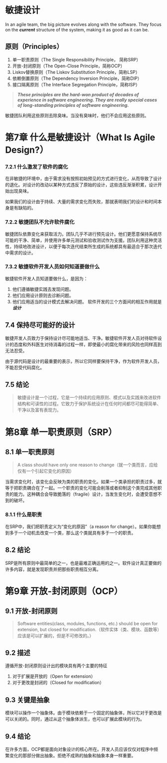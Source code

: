 # 敏捷设计
In an agile team, the big picture evolves along with the software. They focus on the ***current*** structure of the system, making it as good as it can be.

## 原则（Principles）
1. 单一职责原则（The Single Responsibility Principle， 简称SRP）
2. 开放-封闭原则（The Open-Close Principle，简称OCP）
3. Liskov替换原则（The Liskov Substitution Principle，简称LSP）
4. 依赖倒置原则（The Dependency Inversion Principle，简称DIP）
5. 接口隔离原则（The Interface Segregation Principle，简称ISP）
>***These principles are the hard-won product of decades of experience in software engineering. They are really special cases of long-standing principles of software engineering.***

敏捷团队利用这些原则去除臭味。当没有臭味时，他们不会应用这些原则。

# 第7章 什么是敏捷设计（What Is Agile Design?）
### 7.2.1 什么激发了软件的腐化
在非敏捷的环境中，由于需求没有按照初始预见的方式进行变化，从而导致了设计的退化。对设计的改动以某种方式违反了原始的设计，这些违反渐渐积累，设计开始出现臭味。

如果我们的设计由于持续、大量的需求变化而失败，那就表明我们的设计和时间本身是有缺陷的。

### 7.2.2 敏捷团队不允许软件腐化
敏捷团队依靠变化来获取活力。团队几乎不进行预先设计。他们更愿意保持系统尽可能的干净、简单，并使用许多单元测试和验收测试作为支援。团队利用这种灵活性，持续地改进设计，以便于每次迭代结束所生成的系统都具有最适合于那次迭代中需求的设计。

### 7.3.2 敏捷软件开发人员如何知道要做什么
敏捷软件开发人员知道要做什么，是因为：
1. 他们遵循敏捷实践去发现问题。
2. 他们应用设计原则去诊断问题。
3. 他们应用适当的设计模式去解决问题。
软件开发的三个方面间的相互作用就是***设计***

## 7.4 保持尽可能好的设计
敏捷开发人员致力于保持设计尽可能地适当、干净。敏捷软件开发人员对待软件设计的态度和外科医生对待消毒的过程一样，即使最小的腐化带来的风险也同样高到无法忍受。

由于源代码是设计的最重要的表示，所以它同样要保持干净，作为软件开发人员，不能忍受代码腐化。

## 7.5 结论
> 敏捷设计是一个过程，它是一个持续的应用原则、模式以及实践来改进软件结构和可读性的过程。它致力于保护系统设计在任何时间都尽可能得简单、干净以及富有表现力。


# 第8章 单一职责原则（SRP）
## 8.1 单一职责原则
> A class should have only one reason to change（就一个类而言，应给仅有一个引起它变化的原因）

当需求变化时，该变化会反映为类的职责的变化。如果一个类承担的职责过多，就等于把职责耦合在了一起。一个职责的变化可能会削落或者抑制这个类完成其他职责的能力。这种耦合会导致脆落的（fragile）设计，当发生变化时，会遭受意想不到的破坏。

### 8.1.1 什么是职责
在SRP中，我们把职责定义为“变化的原因”（a reason for change）。如果你能想到多于一个动机去改变一个类，那么这个类就具有多于一个的职责。

## 8.2 结论
SRP是所有原则中最简单的之一，也是最难正确运用的之一。软件设计真正要做的许多内容，就是发现职责并把那些职责相互分离。


# 第9章 开放-封闭原则（OCP）
## 9.1 开放-封闭原则
> Software entities(class, modules, functions, etc.) should be open for extension, but closed for modification.（软件实体（类、模块、函数等）应该是可以扩展的，但是不可修改的。）

## 9.2 描述
遵循开放-封闭原则设计出的模块具有两个主要的特征
1. 对于扩展是开放的（Open for extension）
2. 对于更改是封闭的（Closed for modification）

## 9.3 关键是抽象
模块可以操作一个抽象体。由于模块依赖于一个固定的抽象体，所以它对于更改是可以关闭的。同时，通过从这个抽象体派生，也可以扩展此模块的行为。

## 9.4 结论
在许多方面，OCP都是面向对象设计的核心所在。开发人员应该仅仅对程序中频繁变化的那部分做出抽象。拒绝不成熟的抽象和抽象本身一样重要。
